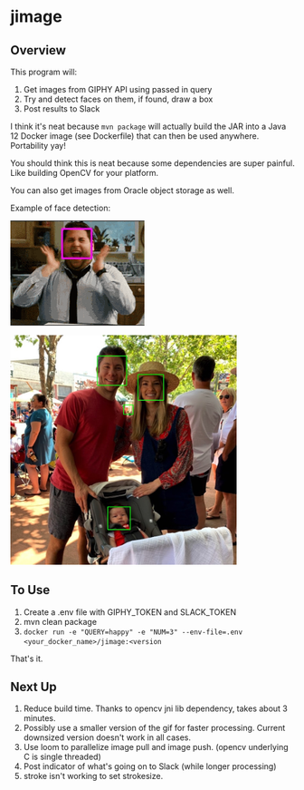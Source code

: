 # jimage

## Overview

This program will: 

1. Get images from GIPHY API using passed in query
2. Try and detect faces on them, if found, draw a box
3. Post results to Slack

I think it's neat because `mvn package` will actually build the JAR into a
Java 12 Docker image (see Dockerfile) that can then be used anywhere. Portability yay!

You should think this is neat because some dependencies are super painful.
Like building OpenCV for your platform. 

You can also get images from Oracle object storage as well.

Example of face detection: 

<img src="https://raw.githubusercontent.com/carimura/jimage/master/result.gif" /> <br />

<img src="https://raw.githubusercontent.com/carimura/jimage/master/result.jpg" width=400/> <br />

## To Use

1. Create a .env file with GIPHY_TOKEN and SLACK_TOKEN
2. mvn clean package
3. `docker run -e "QUERY=happy" -e "NUM=3" --env-file=.env <your_docker_name>/jimage:<version`

That's it. 

## Next Up

1. Reduce build time. Thanks to opencv jni lib dependency, takes about 3
   minutes.
2. Possibly use a smaller version of the gif for faster processing. Current 
   downsized version doesn't work in all cases.
3. Use loom to parallelize image pull and image push. (opencv underlying C is
   single threaded)
4. Post indicator of what's going on to Slack (while longer processing)
5. stroke isn't working to set strokesize.
